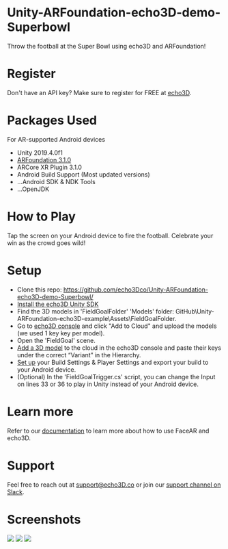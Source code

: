 # Unity-ARFoundation-echo3D-demo-Superbowl

Throw the football at the Super Bowl using echo3D and ARFoundation! 

# Register
Don't have an API key? Make sure to register for FREE at [echo3D](https://www.echo3d.co/).

# Packages Used
For AR-supported Android devices
* Unity 2019.4.0f1
* [ARFoundation 3.1.0](https://www.youtube.com/watch?v=0mpsiO2lCx0)
* ARCore XR Plugin 3.1.0
* Android Build Support (Most updated versions)
* ...Android SDK & NDK Tools
* ...OpenJDK

# How to Play
Tap the screen on your Android device to fire the football. Celebrate your win as the crowd goes wild!

# Setup
* Clone this repo: https://github.com/echo3Dco/Unity-ARFoundation-echo3D-demo-Superbowl/ 
* [Install the echo3D Unity SDK](https://docs.echo3d.co/unity/installation)
* Find the 3D models in 'FieldGoalFolder' 'Models' folder: GitHub\Unity-ARFoundation-echo3D-example\Assets\FieldGoalFolder.
* Go to [echo3D console](https://console.echo3d.co/#/pages/contentmanager) and click "Add to Cloud" and upload the models (we used 1 key key per model).
* Open the 'FieldGoal' scene.
* [Add a 3D model](https://docs.echo3d.co/quickstart/add-a-3d-model) to the cloud in the echo3D console and paste their keys under the correct “Variant” in the Hierarchy.
* [Set up](https://www.youtube.com/watch?v=0mpsiO2lCx0) your Build Settings & Player Settings and export your build to your Android device.
* (Optional) In the 'FieldGoalTrigger.cs' script, you can change the Input on lines 33 or 36 to play in Unity instead of your Android device.

# Learn more
Refer to our [documentation](https://docs.echo3d.co/) to learn more about how to use FaceAR and echo3D.

# Support
Feel free to reach out at support@echo3D.co or join our [support channel on Slack](https://echo3d.slack.com/ssb/redirect).

# Screenshots
![](https://i.postimg.cc/hjYX2h5M/Superbowl-Screenshot1.png)
![](https://i.postimg.cc/vBrKz6Tw/Superbowl-Screenshot2.png)
![](https://i.postimg.cc/3rZ60pzg/Superbowl-Screenshot3.png)

